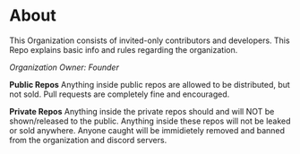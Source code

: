 # About

This Organization consists of invited-only contributors and developers.
This Repo explains basic info and rules regarding the organization.

*Organization Owner: Founder*

**Public Repos**
Anything inside public repos are allowed to be distributed, but not sold.
Pull requests are completely fine and encouraged.

**Private Repos**
Anything inside the private repos should and will NOT be shown/released to the public.
Anything inside these repos will not be leaked or sold anywhere.
Anyone caught will be immidietely removed and banned from the organization and discord servers.
